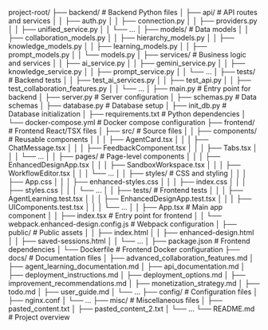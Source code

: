 project-root/
├── backend/                    # Backend Python files
│   ├── api/                    # API routes and services
│   │   ├── auth.py
│   │   ├── connection.py
│   │   ├── providers.py
│   │   ├── unified_service.py
│   │   └── ...
│   ├── models/                 # Data models
│   │   ├── collaboration_models.py
│   │   ├── hierarchy_models.py
│   │   ├── knowledge_models.py
│   │   ├── learning_models.py
│   │   ├── prompt_models.py
│   │   └── models.py
│   ├── services/               # Business logic and services
│   │   ├── ai_service.py
│   │   ├── gemini_service.py
│   │   ├── knowledge_service.py
│   │   ├── prompt_service.py
│   │   └── ...
│   ├── tests/                  # Backend tests
│   │   ├── test_ai_services.py
│   │   ├── test_api.py
│   │   ├── test_collaboration_features.py
│   │   └── ...
│   ├── main.py                 # Entry point for backend
│   ├── server.py               # Server configuration
│   ├── schemas.py              # Data schemas
│   ├── database.py             # Database setup
│   ├── init_db.py              # Database initialization
│   ├── requirements.txt        # Python dependencies
│   └── docker-compose.yml      # Docker compose configuration
├── frontend/                   # Frontend React/TSX files
│   ├── src/                    # Source files
│   │   ├── components/         # Reusable components
│   │   │   ├── AgentCard.tsx
│   │   │   ├── ChatMessage.tsx
│   │   │   ├── FeedbackComponent.tsx
│   │   │   ├── Tabs.tsx
│   │   │   └── ...
│   │   ├── pages/              # Page-level components
│   │   │   ├── EnhancedDesignApp.tsx
│   │   │   ├── SandboxWorkspace.tsx
│   │   │   ├── WorkflowEditor.tsx
│   │   │   └── ...
│   │   ├── styles/             # CSS and styling
│   │   │   ├── App.css
│   │   │   ├── enhanced-styles.css
│   │   │   ├── index.css
│   │   │   ├── styles.css
│   │   │   └── ...
│   │   ├── tests/              # Frontend tests
│   │   │   ├── AgentLearning.test.tsx
│   │   │   ├── EnhancedDesignApp.test.tsx
│   │   │   ├── UIComponents.test.tsx
│   │   │   └── ...
│   │   ├── App.tsx             # Main app component
│   │   ├── index.tsx           # Entry point for frontend
│   │   └── webpack.enhanced-design.config.js  # Webpack configuration
│   ├── public/                 # Public assets
│   │   ├── index.html
│   │   ├── enhanced-design.html
│   │   ├── saved-sessions.html
│   │   └── ...
│   ├── package.json            # Frontend dependencies
│   └── Dockerfile              # Frontend Docker configuration
├── docs/                       # Documentation files
│   ├── advanced_collaboration_features.md
│   ├── agent_learning_documentation.md
│   ├── api_documentation.md
│   ├── deployment_instructions.md
│   ├── deployment_options.md
│   ├── improvement_recommendations.md
│   ├── monetization_strategy.md
│   ├── todo.md
│   ├── user_guide.md
│   └── ...
├── config/                     # Configuration files
│   ├── nginx.conf
│   └── ...
├── misc/                       # Miscellaneous files
│   ├── pasted_content.txt
│   ├── pasted_content_2.txt
│   └── ...
└── README.md                   # Project overview